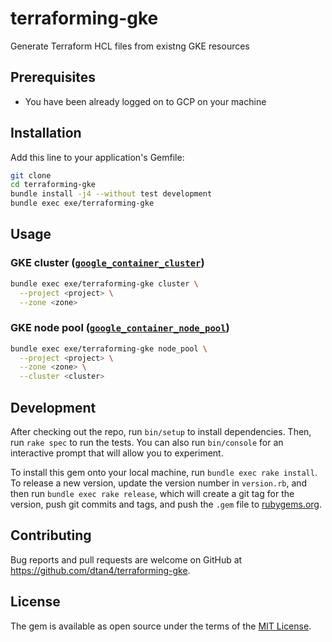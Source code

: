# terraforming-gke

Generate Terraform HCL files from existng GKE resources

## Prerequisites

- You have been already logged on to GCP on your machine

## Installation

Add this line to your application's Gemfile:

```bash
git clone
cd terraforming-gke
bundle install -j4 --without test development
bundle exec exe/terraforming-gke
```

## Usage

### GKE cluster ([`google_container_cluster`](https://www.terraform.io/docs/providers/google/r/container_cluster.html))

```bash
bundle exec exe/terraforming-gke cluster \
  --project <project> \
  --zone <zone>
```

### GKE node pool ([`google_container_node_pool`](https://www.terraform.io/docs/providers/google/r/container_node_pool.html))

```bash
bundle exec exe/terraforming-gke node_pool \
  --project <project> \
  --zone <zone> \
  --cluster <cluster>
```

## Development

After checking out the repo, run `bin/setup` to install dependencies. Then, run `rake spec` to run the tests. You can also run `bin/console` for an interactive prompt that will allow you to experiment.

To install this gem onto your local machine, run `bundle exec rake install`. To release a new version, update the version number in `version.rb`, and then run `bundle exec rake release`, which will create a git tag for the version, push git commits and tags, and push the `.gem` file to [rubygems.org](https://rubygems.org).

## Contributing

Bug reports and pull requests are welcome on GitHub at https://github.com/dtan4/terraforming-gke.

## License

The gem is available as open source under the terms of the [MIT License](https://opensource.org/licenses/MIT).
